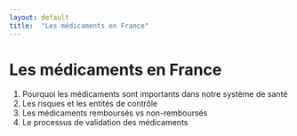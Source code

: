 ```yaml
---
layout: default
title:  "Les médicaments en France"
---
```


# Les médicaments en France

1. Pourquoi les médicaments sont importants dans notre système de santé
2. Les risques et les entités de contrôle
3. Les médicaments remboursés vs non-remboursés
4. Le processus de validation des médicaments